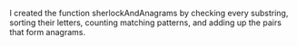I created the function sherlockAndAnagrams by checking every substring, sorting their letters, counting matching patterns, and adding up the pairs that form anagrams.